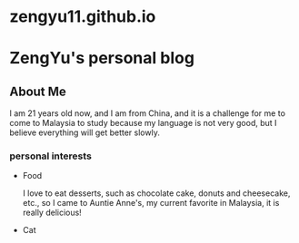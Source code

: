 # zengyu11.github.io
<h1>ZengYu's personal blog</h1>
<h2>About Me</h2>
<p>I am 21 years old now, and I am from China, and it is a challenge for me to come to Malaysia to study because my language is not very good, but I believe everything will get better slowly.</p>
<h3>personal interests</h3>
<ul>
  <li>Food</li>
  <p>I love to eat desserts, such as chocolate cake, donuts and cheesecake, etc., so I came to Auntie Anne's, my current favorite in Malaysia, it is really delicious!</p>
  <li>Cat</li>
  
